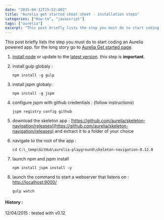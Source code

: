 ```yaml
---
date: "2015-04-12T15:52:40Z"
title: "Aurelia get started cheat sheet - installation steps"
categories: ["How-to", "javascript"]
tags: ["aurelia"]
excerpt: "This post briefly lists the step you must do to start coding an Aurelia powered app. for the long s..."
---
```


This post briefly lists the step you must do to start coding an Aurelia powered app. for the long story go to [Aurelia Get started page](http://aurelia.io/get-started.html).

1. [install node](https://nodejs.org/) or update to the [latest version](https://github.com/npm/npm/wiki/Troubleshooting#try-the-latest-stable-version-of-node). this step is **important**.

2. install gulp globaly :

    ```
    npm install -g gulp
    ```

3. install jspm globaly:

    ```
    npm install -g jspm
    ```

4. configure jspm with github credentials : (follow instructions)

    ```
    jspm registry config github
    ```

5. download the skeleton app : [https://github.com/aurelia/skeleton-navigation/releases](https://github.com/aurelia/skeleton-navigation/releases) and extract it to a folder of your choice

6. navigate to the root of the app :

    ```
    cd C:\_temp\GitHub\aurelia-playground\skeleton-navigation-0.12.0
    ```

7. launch npm and jspm install

    ```
    npm install jspm install -y
    ```

8. launch the command to start a webserver that listens on : [http://localhost:9000/](http://localhost:9000/)

    ```
    gulp watch
    ```

#### History :

12/04/2015 : tested with v0.12
